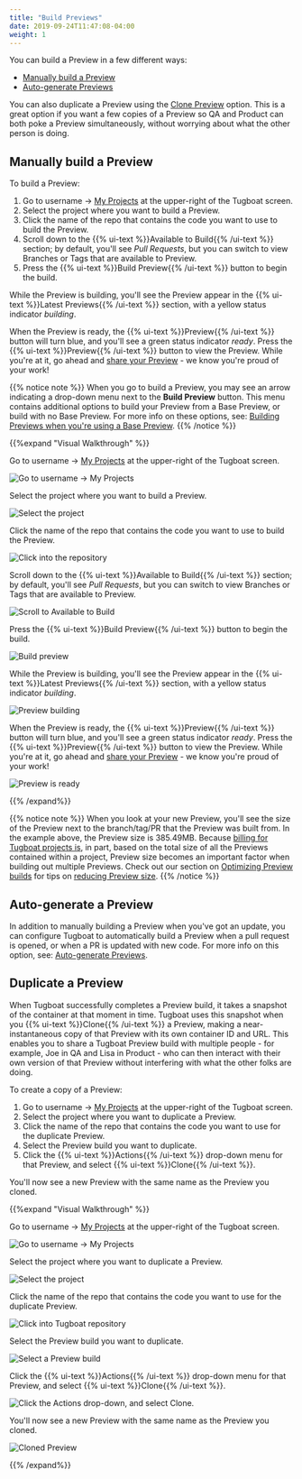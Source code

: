 ```yaml
---
title: "Build Previews"
date: 2019-09-24T11:47:08-04:00
weight: 1
---
```


You can build a Preview in a few different ways:

- [Manually build a Preview](#manually-build-a-preview)
- [Auto-generate Previews](#auto-generate-a-preview)

You can also duplicate a Preview using the [Clone Preview](#duplicate-a-preview) option. This is a great option if you
want a few copies of a Preview so QA and Product can both poke a Preview simultaneously, without worrying about what the
other person is doing.

## Manually build a Preview

To build a Preview:

1. Go to username -> [My Projects](https://dashboard.tugboatqa.com/projects) at the upper-right of the Tugboat screen.
2. Select the project where you want to build a Preview.
3. Click the name of the repo that contains the code you want to use to build the Preview.
4. Scroll down to the {{% ui-text %}}Available to Build{{% /ui-text %}} section; by default, you'll see _Pull Requests_,
   but you can switch to view Branches or Tags that are available to Preview.
5. Press the {{% ui-text %}}Build Preview{{% /ui-text %}} button to begin the build.

While the Preview is building, you'll see the Preview appear in the {{% ui-text %}}Latest Previews{{% /ui-text %}}
section, with a yellow status indicator _building_.

When the Preview is ready, the {{% ui-text %}}Preview{{% /ui-text %}} button will turn blue, and you'll see a green
status indicator _ready_. Press the {{% ui-text %}}Preview{{% /ui-text %}} button to view the Preview. While you're at
it, go ahead and [share your Preview](../../share-a-preview/) - we know you're proud of your work!

{{% notice note %}} When you go to build a Preview, you may see an arrow indicating a drop-down menu next to the **Build
Preview** button. This menu contains additional options to build your Preview from a Base Preview, or build with no Base
Preview. For more info on these options, see:
[Building Previews when you're using a Base Preview](../../work-with-base-previews/building-new-previews/).
{{% /notice %}}

{{%expand "Visual Walkthrough" %}}

Go to username -> [My Projects](https://dashboard.tugboatqa.com/projects) at the upper-right of the Tugboat screen.

![Go to username -> My Projects](/_images/go-to-user-my-projects.png)

Select the project where you want to build a Preview.

![Select the project](/_images/select-a-project.png)

Click the name of the repo that contains the code you want to use to build the Preview.

![Click into the repository](/_images/manually-build-click-into-repo.png)

Scroll down to the {{% ui-text %}}Available to Build{{% /ui-text %}} section; by default, you'll see _Pull Requests_,
but you can switch to view Branches or Tags that are available to Preview.

![Scroll to Available to Build](/_images/manually-build-scroll-to-available-to-build.png)

Press the {{% ui-text %}}Build Preview{{% /ui-text %}} button to begin the build.

![Build preview](/_images/manually-build-click-build-preview-button.png)

While the Preview is building, you'll see the Preview appear in the {{% ui-text %}}Latest Previews{{% /ui-text %}}
section, with a yellow status indicator _building_.

![Preview building](/_images/manually-build-preview-building.png)

When the Preview is ready, the {{% ui-text %}}Preview{{% /ui-text %}} button will turn blue, and you'll see a green
status indicator _ready_. Press the {{% ui-text %}}Preview{{% /ui-text %}} button to view the Preview. While you're at
it, go ahead and [share your Preview](../../share-a-preview/) - we know you're proud of your work!

![Preview is ready](/_images/preview-ready.png)

{{% /expand%}}

{{% notice note %}} When you look at your new Preview, you'll see the size of the Preview next to the branch/tag/PR that
the Preview was built from. In the example above, the Preview size is 385.49MB. Because
[billing for Tugboat projects is](/tugboat-billing/tugboat-pricing/#how-does-tugboat-pricing-work), in part, based on
the total size of all the Previews contained within a project, Preview size becomes an important factor when building
out multiple Previews. Check out our section on
[Optimizing Preview builds](../../preview-deep-dive/optimize-preview-builds/) for tips on
[reducing Preview size](../../preview-deep-dive/optimize-preview-builds/#optimizing-preview-size). {{% /notice %}}

## Auto-generate a Preview

In addition to manually building a Preview when you've got an update, you can configure Tugboat to automatically build a
Preview when a pull request is opened, or when a PR is updated with new code. For more info on this option, see:
[Auto-generate Previews](../../automate-previews/auto-generate/).

## Duplicate a Preview

When Tugboat successfully completes a Preview build, it takes a snapshot of the container at that moment in time.
Tugboat uses this snapshot when you {{% ui-text %}}Clone{{% /ui-text %}} a Preview, making a near-instantaneous copy of
that Preview with its own container ID and URL. This enables you to share a Tugboat Preview build with multiple people -
for example, Joe in QA and Lisa in Product - who can then interact with their own version of that Preview without
interfering with what the other folks are doing.

To create a copy of a Preview:

1. Go to username -> [My Projects](https://dashboard.tugboatqa.com/projects) at the upper-right of the Tugboat screen.
2. Select the project where you want to duplicate a Preview.
3. Click the name of the repo that contains the code you want to use for the duplicate Preview.
4. Select the Preview build you want to duplicate.
5. Click the {{% ui-text %}}Actions{{% /ui-text %}} drop-down menu for that Preview, and select
   {{% ui-text %}}Clone{{% /ui-text %}}.

You'll now see a new Preview with the same name as the Preview you cloned.

{{%expand "Visual Walkthrough" %}}

Go to username -> [My Projects](https://dashboard.tugboatqa.com/projects) at the upper-right of the Tugboat screen.

![Go to username -> My Projects](/_images/go-to-user-my-projects.png)

Select the project where you want to duplicate a Preview.

![Select the project](/_images/select-a-project.png)

Click the name of the repo that contains the code you want to use for the duplicate Preview.

![Click into Tugboat repository](/_images/click-into-tugboat-repository.png)

Select the Preview build you want to duplicate.

![Select a Preview build](/_images/select-a-preview.png)

Click the {{% ui-text %}}Actions{{% /ui-text %}} drop-down menu for that Preview, and select
{{% ui-text %}}Clone{{% /ui-text %}}.

![Click the Actions drop-down, and select Clone.](/_images/preview-action-clone.png)

You'll now see a new Preview with the same name as the Preview you cloned.

![Cloned Preview](/_images/cloned-preview.png)

{{% /expand%}}
